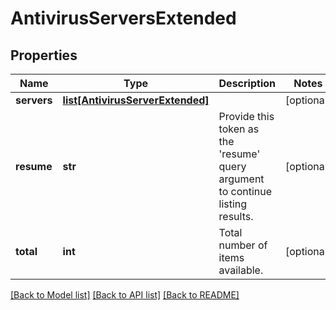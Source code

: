 # AntivirusServersExtended

## Properties
Name | Type | Description | Notes
------------ | ------------- | ------------- | -------------
**servers** | [**list[AntivirusServerExtended]**](AntivirusServerExtended.md) |  | [optional] 
**resume** | **str** | Provide this token as the &#39;resume&#39; query argument to continue listing results. | [optional] 
**total** | **int** | Total number of items available. | [optional] 

[[Back to Model list]](../README.md#documentation-for-models) [[Back to API list]](../README.md#documentation-for-api-endpoints) [[Back to README]](../README.md)


